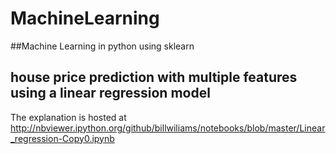 # MachineLearning
##Machine Learning in python using sklearn
## house price prediction  with multiple features using a linear regression model
The explanation is hosted at <l>http://nbviewer.ipython.org/github/billwiliams/notebooks/blob/master/Linear_regression-Copy0.ipynb<l>

